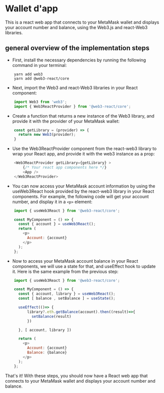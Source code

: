 # Wallet d'app

This is a react web app that connects to your MetaMask wallet and displays your account number and balance, using the Web3.js and react-Web3 libraries.

## general overview of the implementation steps

- First, install the necessary dependencies by running the following command in your terminal:

```terminal
    yarn add web3 
    yarn add @web3-react/core
```

- Next, import the Web3 and react-Web3 libraries in your React component:

```js
    import Web3 from 'web3';
    import { Web3ReactProvider } from '@web3-react/core';
```

- Create a function that returns a new instance of the Web3 library, and provide it with the provider of your MetaMask wallet:

```js
    const getLibrary = (provider) => {
      return new Web3(provider);
    }
```

- Use the Web3ReactProvider component from the react-web3 library to wrap your React app, and provide it with the web3 instance as a prop:

```js
    <Web3ReactProvider getLibrary={getLibrary} >
        {/* Your react app components here */}
        <App />
    </Web3ReactProvider>
```

- You can now access your MetaMask account information by using the useWeb3React hook provided by the react-web3 library in your React components. For example, the following code will get your account number, and display it in a `<p>` element:

```js
    import { useWeb3React } from '@web3-react/core';

    const MyComponent = () => {
      const { account } = useWeb3React();
      return (
        <p>
          Account: {account} 
        </p>
      );
    };
```

- Now to access your MetaMask account balance in your React components, we will use a state for that, and useEffect hook to update it. Here is the same example from the previous step:

```js
    import { useWeb3React } from '@web3-react/core';

    const MyComponent = () => {
      const { account, library } = useWeb3React();
      const [ balance , setBalance ] = useState();

      useEffect(()=> {
          library?.eth.getBalance(account).then((result)=>{
            setBalance(result)
          })

      }, [ account, library ])

      return (
        <p>
          Account: {account} 
          Balance: {balance}
        </p>
      );
    };
```

That's it! With these steps, you should now have a React web app that connects to your MetaMask wallet and displays your account number and balance.
